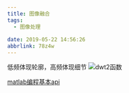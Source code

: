 ```yaml
---
title: 图像融合
tags:
  - 图像处理
  
date: 2019-05-22 14:56:26
abbrlink: 78z4w
---
```


低频体现轮廓，高频体现细节
![dwt2函数](images/图像融合.jpg)

[matlab编程基本api](http://www.docin.com/p-358189670.html)